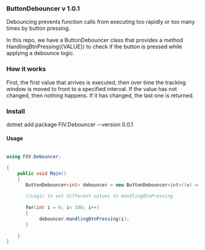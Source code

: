 ### ButtonDebouncer  v 1.0.1

Debouncing prevents function calls from executing too rapidly or too many times by button pressing.

In this repo, we have a ButtonDebouncer class that provides a method HandlingBtnPressing({VALUE}) to check if the button is pressed while applying a debounce logic. 


### How it works

First, the first value that arrives is executed, then over time the tracking window is moved to front to a specified interval. If the value has not changed, then nothing happens. If it has changed, the last one is returned.



### Install

dotnet add package FIV.Debouncer --version 0.0.1


#### Usage
```csharp

using FIV.Debouncer;

{
    public void Main()
    {
       ButtonDebouncer<int> debouncer = new ButtonDebouncer<int>((v) => Console.WriteLine(v), TimeSpan.FromMilliseconds(1000) );
       
       //Logic to set different values to HandlingBtnPressing
       
       for(int i = 0; i< 100; i++)
       {
            debouncer.HandlingBtnPressing(i);
       }
       
    }
}
```